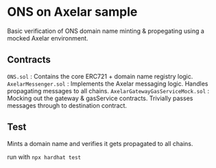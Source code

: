 # ONS on Axelar sample

Basic verification of ONS domain name minting & propegating using a mocked Axelar environment.

## Contracts
`ONS.sol` : Contains the core ERC721 + domain name registry logic.
`AxelarMessenger.sol` : Implements the Axelar messaging logic. Handles propagating messages to all chains.
`AxelarGatewayGasServiceMock.sol` : Mocking out the gateway & gasService contracts. Trivially passes messages through to destination contract.

## Test
Mints a domain name and verifies it gets propagated to all chains.

run with `npx hardhat test`